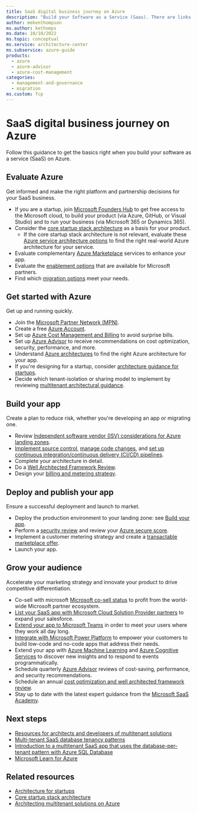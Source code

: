 ```yaml
---
title: SaaS digital business journey on Azure
description: "Build your Software as a Service (Saas). There are links that help you: get started with Azure; build, deploy, and publish your app; and build audience."
author: mekenthompson
ms.author: kethomps
ms.date: 10/10/2022
ms.topic: conceptual
ms.service: architecture-center
ms.subservice: azure-guide
products:
  - azure
  - azure-advisor
  - azure-cost-management
categories:
  - management-and-governance
  - migration
ms.custom: fcp
---
```


# SaaS digital business journey on Azure

Follow this guidance to get the basics right when you build your software as a service (SaaS) on Azure.

## Evaluate Azure

Get informed and make the right platform and partnership decisions for your SaaS business.
- If you are a startup, join [Microsoft Founders Hub](https://www.microsoft.com/startups) to get free access to the Microsoft cloud, to build your product (via Azure, GitHub, or Visual Studio) and to run your business (via Microsoft 365 or Dynamics 365).
- Consider the [core startup stack architecture](/azure/architecture/example-scenario/startups/core-startup-stack) as a basis for your product.
  - If the core startup stack architecture is not relevant, evaluate these [Azure service architecture options](../../browse/index.yml) to find the right real-world Azure architecture for your service.
- Evaluate complementary [Azure Marketplace](https://azuremarketplace.microsoft.com/marketplace) services to enhance your app.
- Evaluate the [enablement options](https://aka.ms/partnerskillshub) that are available for Microsoft partners.
- Find which [migration options](https://azure.microsoft.com/free/azure-migrate) meet your needs.

## Get started with Azure

Get up and running quickly.

- Join the [Microsoft Partner Network (MPN)](https://partner.microsoft.com).
- Create a free [Azure Account](https://azure.microsoft.com/free).
- Set up [Azure Cost Management and Billing](/azure/cost-management-billing/cost-management-billing-overview) to avoid surprise bills.
- Set up [Azure Advisor](/azure/advisor/advisor-overview) to receive recommendations on cost optimization, security, performance, and more.
- Understand [Azure architectures](../../browse/index.yml) to find the right Azure architecture for your app.
- If you're designing for a startup, consider [architecture guidance for startups](/azure/architecture/guide/startups/startup-architecture).
- Decide which tenant-isolation or sharing model to implement by reviewing [multitenant architectural guidance](/azure/architecture/guide/multitenant/overview).

## Build your app

Create a plan to reduce risk, whether you're developing an app or migrating one.

- Review [Independent software vendor (ISV) considerations for Azure landing zones](/azure/cloud-adoption-framework/ready/landing-zone/isv-landing-zone).
- [Implement source control](https://docs.github.com/en/get-started/quickstart/create-a-repo), [manage code changes](https://docs.github.com/en/get-started/quickstart/github-flow), and [set up continuous integration/continuous delivery (CI/CD) pipelines](https://docs.github.com/en/actions).
- Complete your architecture in detail.
- Do a [Well Architected Framework Review](/assessments/?mode=pre-assessment&session=local).
- Design your [billing and metering strategy](../multitenant/considerations/pricing-models.md).

## Deploy and publish your app

Ensure a successful deployment and launch to market.

- Deploy the production environment to your landing zone: see [Build your app](#build-your-app).
- Perform a [security review](/assessments/?mode=pre-assessment&session=local) and review your [Azure secure score](/azure/defender-for-cloud/secure-score-security-controls).
- Implement a customer metering strategy and create a [transactable marketplace offer](/azure/marketplace/plan-saas-offer).
- Launch your app.

## Grow your audience

Accelerate your marketing strategy and innovate your product to drive competitive differentiation.

- Co-sell with microsoft [Microsoft co-sell status](/partner-center/co-sell-overview) to profit from the world-wide Microsoft partner ecosystem.
- [List your SaaS app with Microsoft Cloud Solution Provider partners](https://partner.microsoft.com/licensing) to expand your salesforce.
- [Extend your app to Microsoft Teams](https://developer.microsoft.com/microsoft-teams) in order to meet your users where they work all day long.
- [Integrate with Microsoft Power Platform](/connectors/custom-connectors) to empower your customers to build low-code and no-code apps that address their needs.
- Extend your app with [Azure Machine Learning](https://azure.microsoft.com/services/machine-learning) and [Azure Cognitive Services](https://azure.microsoft.com/services/cognitive-services) to discover new insights and to respond to events programmatically.
- Schedule quarterly [Azure Advisor](https://azure.microsoft.com/services/advisor) reviews of cost-saving, performance, and security recommendations.
- Schedule an annual [cost optimization and well architected framework review](/assessments/?mode=pre-assessment&session=local).
- Stay up to date with the latest expert guidance from the [Microsoft SaaS Academy](https://www.microsoft.com/en-us/saas-academy/main).

## Next steps

- [Resources for architects and developers of multitenant solutions](/azure/architecture/guide/multitenant/related-resources)
- [Multi-tenant SaaS database tenancy patterns](/azure/azure-sql/database/saas-tenancy-app-design-patterns)
- [Introduction to a multitenant SaaS app that uses the database-per-tenant pattern with Azure SQL Database](/azure/azure-sql/database/saas-dbpertenant-wingtip-app-overview)
- [Microsoft Learn for Azure](/training/azure)

## Related resources

- [Architecture for startups](../../guide/startups/startup-architecture.md)
- [Core startup stack architecture](/azure/architecture/example-scenario/startups/core-startup-stack)
- [Architecting multitenant solutions on Azure](../../guide/multitenant/overview.md)
